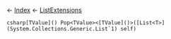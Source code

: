 ← [Index](Api-Index) ← [ListExtensions](System.Collections.Generic.ListExtensions)

```csharp[TValue]() Pop<TValue><[TValue]()>([List<T>](System.Collections.Generic.List`1) self)```